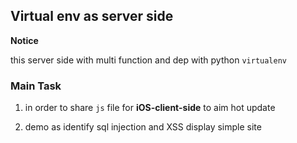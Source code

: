 ## Virtual env as server side

__Notice__

  this server side with multi function and dep with python `virtualenv`

### Main Task

1. in order to share `js` file for **iOS-client-side** to aim hot update

2. demo as identify sql injection and XSS display simple site
